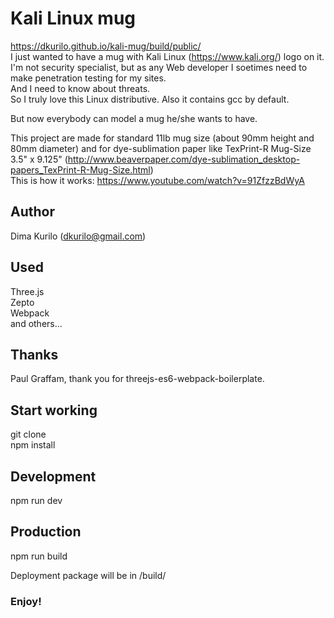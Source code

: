 # Kali Linux mug

https://dkurilo.github.io/kali-mug/build/public/  
I just wanted to have a mug with Kali Linux (https://www.kali.org/) logo on it.  
I'm not security specialist, but as any Web developer I soetimes need to make penetration testing for my sites.  
And I need to know about threats.  
So I truly love this Linux distributive. Also it contains gcc by default.  

But now everybody can model a mug he/she wants to have.  

This project are made for standard 11lb mug size (about 90mm height and 80mm diameter) and for dye-sublimation paper like TexPrint-R Mug-Size 3.5" x 9.125" (http://www.beaverpaper.com/dye-sublimation_desktop-papers_TexPrint-R-Mug-Size.html)  
This is how it works: https://www.youtube.com/watch?v=91ZfzzBdWyA  

## Author
Dima Kurilo (dkurilo@gmail.com)

## Used
Three.js  
Zepto  
Webpack  
and others...


## Thanks
Paul Graffam, thank you for threejs-es6-webpack-boilerplate.

## Start working
git clone  
npm install

## Development
npm run dev

## Production
npm run build

Deployment package will be in /build/

### Enjoy!
